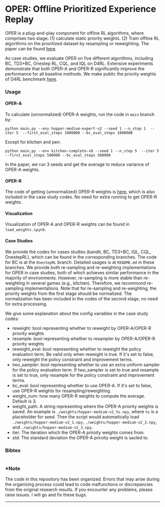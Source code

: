 # OPER: Offline Prioritized Experience Replay

OPER is a plug-and-play component for offline RL algorithms, where comprises two stage: (1) calculate static priority weights. (2) Train offline RL algorithms on the prioritized dataset by resampling or reweighting.
The paper can be found [here](). 

As case studies, we evaluate OPER on five different algorithms, including BC, TD3+BC, Onestep RL, CQL, and IQL on D4RL. Extensive experiments demonstrate that both OPER-A and OPER-R significantly improve the performance for all baseline methods.
We make public the priority weights of D4RL benchmark [here](). 

### Usage

#### OPER-A
To calculate (unnormalized) OPER-A weights, run the code in `main` branch by:
```
python main.py --env hopper-medium-expert-v2 --seed 1 --n_step 1  --iter 5  --first_eval_steps 1000000 --bc_eval_steps 1000000 
```
Except for kitchen and pen:
```
python main.py --env kitchen-complete-v0 --seed 1 --n_step 5  --iter 5  --first_eval_steps 500000 --bc_eval_steps 500000 
```
In the paper, we run 3 seeds and get the average to reduce variance of OPER-A weights. 

#### OPER-R
The code of getting (unnormalized) OPER-R weights is [here](https://github.com/yueyang130/TD3_BC/blob/9285f1c0ce95cc5e2b8c4eb52fccccb6c7b523bd/utils.py#L174), which is also included in the case study codes. No need for extra running to get OPER-R weights.

#### Visualization 
Visualization of OPER-A and OPER-R weights can be found in `load_weights.ipynb`. 

#### Case Studies
We provide the codes for cases studies (bandit, BC, TD3+BC, IQL, CQL, OnestepRL), which can be found in the corresponding branches. The code for BC is at the `OnestepRL` branch. Detailed usages is at `README.md` in these branches. 
We provide both re-sampling and re-weighting implementations for OPER in case studies, both of which achieves similar performance in the majority of environments. However, re-sampling is more stable than re-weighting in several games (e.g., kitchen). Therefore, we recommond  re-sampling implementations.
Note that for re-sampling and re-weighting, the priority weights from the first stage should be normalized. The normalization has been included in the codes of the second stage, no need for extra processing.

We give some explanation about the config variables in the case study codes:
- reweight: bool representing whether to reweight by OPER-A/OPER-R priority weights
- resample: bool representing whether to resampler by OPER-A/OPER-R priority weights
- reweight_eval: bool representing whether to reweight the policy evaluation term. Be valid only when reweight is true. If it's set to false, only reweight the policy constraint and improvement terms.
- two_sampler: bool representing whether to use an extra uniform sampler for the policy evaluation term. If two_sampler is set to true and resample is set to true, only resample for the policy constraint and improvement terms.
- bc_eval: bool representing whether to use OPER-A. If it's set to false, use OPER-R weights for resampling/reweighting.
- weight_num: how many OPER-R weights to compute the average. Default is 3.
- weight_path: A string representing where the OPER-A priority weights is saved. An example is `./weights/hopper-medium-v2_%s.npy`, where `%s` is a placeholder for seed. Then the script would automatically load `./weights/hopper-medium-v2_1.npy`, `./weights/hopper-medium-v2_2.npy`, and `./weights/hopper-medium-v2_3.npy`.
- iter: The iteration which the OPER-A priroity weights comes from.
- std: The standard deviation the OPER-A priroity weight is sacled to.



### Bibtex
```

```

### *Note
The code in this repository has been organized. Errors that may arise during the organizing process could lead to code malfunctions or discrepancies from the original research results. If you encounter any problems, please raise issues. I will go and fix these bugs.


---

